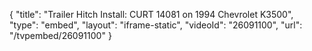 {
    "title": "Trailer Hitch Install: CURT 14081 on 1994 Chevrolet K3500",
    "type": "embed",
    "layout": "iframe-static",
    "videoId": "26091100",
    "url": "\/tvpembed\/26091100"
}
